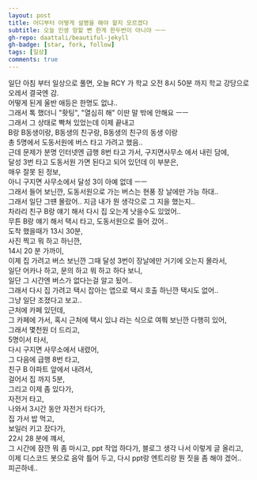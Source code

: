 ```yaml
---
layout: post
title: 어디부터 어떻게 설명을 해야 할지 모르겠다
subtitle: 오늘 인생 망할 뻔 한게 한두번이 아니야 ㅡㅡ 
gh-repo: daattali/beautiful-jekyll
gh-badge: [star, fork, follow]
tags: [일상]
comments: true
---
```


일단 아침 부터 일상으로 풀면, 
오늘 RCY 가 학교 오전 8시 50분 까지 학교 강당으로 오레서 결국엔 감.  
어떻게 된게 울반 애등은 한명도 없냐..  
그래서 톡 했더니 "홧팅", "열심히 해" 이딴 말 밖에 안해요 ㅡㅡ  
그래서 그 상태로 빡쳐 있었는데 이제 끝내고  
B랑 B동생이랑, B동생의 친구랑, B동생의 친구의 동생 이랑  
총 5명에서 도동서원에 버스 타고 가려고 했음..  
근데 문제가 분명 인터넷엔 급행 8번 타고 가서, 구지면사무소 에서 내린 담에,  
달성 3번 타고 도동서원 가면 된다고 되어 있던데 이 부분은,  
매우 잘못 된 정보,  
아니 구지면 사무소에서 달성 3이 아예 없데 ㅡㅡ  
그래서 들어 보닌깐, 도동서원으로 가는 버스는 현풍 장 날에만 가능 하대..  
그래서 일단 그떈 몰랐어.. 지금 내가 뭔 생각으로 그 지을 했는지..  
차라리 친구 B랑 얘기 해서 다시 집 오는게 낫을수도 있었어..  
무튼 B랑 얘기 해서 택시 타고, 도동서원으로 들어 갔어..  
도착 했을때가 13시 30분,  
사진 찍고 뭐 하고 하닌깐,  
14시 20 분 가까이,  
이제 집 가려고 버스 보닌깐 그때 달성 3번이 장날에만 거기에 오는지 몰라서,  
일단 어카나 하고, 문의 하고 뭐 하고 하다 보니,  
일단 그 시간엔 버스가 없다는걸 알고 됬어..  
그래서 다시 집 가려고 택시 잡아는 앱으로 택시 호출 하닌깐 택시도 없어..  
그냥 일단 조졌다고 보고..  
근처에 카페 있던데,  
그 카페에 가서, 
혹시 근처에 택시 있냐 라는 식으로 여쭤 보닌깐 다행히 있어,  
그래서 몇천원 더 드리고,  
5명이서 타서,  
다시 구지면 사무소에서 내렸어,  
그 다음에 급행 8번 타고,  
친구 B 아파트 앞에서 내려서,  
걸어서 집 까지 5분,  
그리고 이제 좀 있다가,  
자전거 타고,  
나와서 3시간 동안 자전거 타다가,  
집 가서 밥 먹고,  
보일러 키고 잤다가,  
22시 28 분에 꺠서,  
그 시간에 잠깐 뭐 좀 마시고, 
ppt 작업 하다가, 블로그 생각 나서 이렇게 글 올리고,  
이제 디스코드 봇으로 음악 틀어 두고, 다시 ppt랑 엔트리랑 뭔 짓을 좀 해야 겠어..  
피곤하네.. 